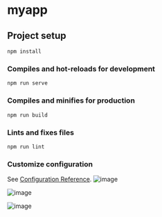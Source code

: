 # myapp

## Project setup
```
npm install
```

### Compiles and hot-reloads for development
```
npm run serve
```

### Compiles and minifies for production
```
npm run build
```

### Lints and fixes files
```
npm run lint
```

### Customize configuration
See [Configuration Reference](https://cli.vuejs.org/config/).
![image](https://github.com/aris879559/vue2-admin-site/assets/136962305/73ad4988-bdba-43c9-beec-b48ececaa9cd)


![image](https://github.com/aris879559/vue2-admin-site/assets/136962305/f6f76543-cd08-4fee-889f-bb1ff5fe6882)

![image](https://github.com/aris879559/vue2-admin-site/assets/136962305/deb410c4-0d07-4395-8014-b282a6f6d79e)
